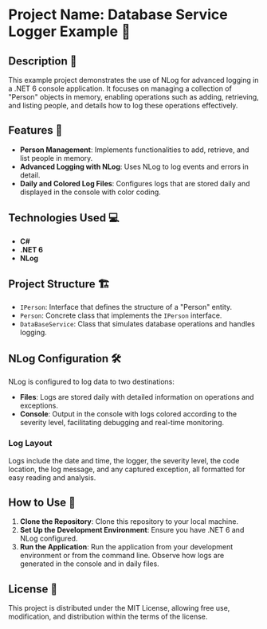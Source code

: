 ﻿# Project Name: Database Service Logger Example 📘

## Description 📝
This example project demonstrates the use of NLog for advanced logging in a .NET 6 console application. It focuses on managing a collection of "Person" objects in memory, enabling operations such as adding, retrieving, and listing people, and details how to log these operations effectively.

## Features 🌟
- **Person Management**: Implements functionalities to add, retrieve, and list people in memory.
- **Advanced Logging with NLog**: Uses NLog to log events and errors in detail.
- **Daily and Colored Log Files**: Configures logs that are stored daily and displayed in the console with color coding.

## Technologies Used 💻
- **C#**
- **.NET 6**
- **NLog**

## Project Structure 🏗️
- `IPerson`: Interface that defines the structure of a "Person" entity.
- `Person`: Concrete class that implements the `IPerson` interface.
- `DataBaseService`: Class that simulates database operations and handles logging.

## NLog Configuration 🛠️
NLog is configured to log data to two destinations:
- **Files**: Logs are stored daily with detailed information on operations and exceptions.
- **Console**: Output in the console with logs colored according to the severity level, facilitating debugging and real-time monitoring.

### Log Layout
Logs include the date and time, the logger, the severity level, the code location, the log message, and any captured exception, all formatted for easy reading and analysis.

## How to Use 🚀
1. **Clone the Repository**: Clone this repository to your local machine.
2. **Set Up the Development Environment**: Ensure you have .NET 6 and NLog configured.
3. **Run the Application**: Run the application from your development environment or from the command line. Observe how logs are generated in the console and in daily files.

## License 📜
This project is distributed under the MIT License, allowing free use, modification, and distribution within the terms of the license.
